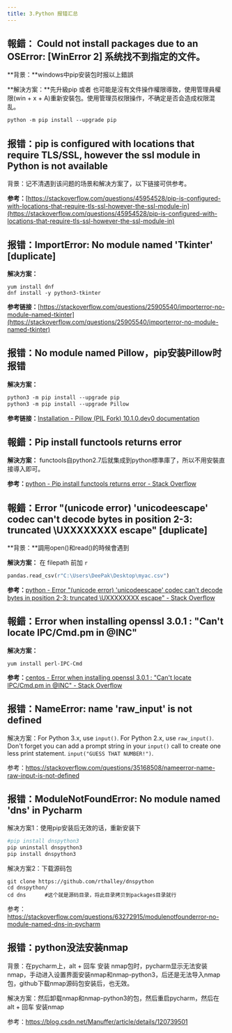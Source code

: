 ```yaml
---
title: 3.Python 报错汇总
---
```

## **報錯：** Could not install packages due to an OSError: [WinError 2] 系统找不到指定的文件。

**背景：**windows中pip安装包时报以上錯誤

**解決方案：**先升級pip 或者 也可能是沒有文件操作權限導致，使用管理員權限(win + x + A)重新安裝包。使用管理员权限操作，不确定是否会造成权限混乱。

```css
python -m pip install --upgrade pip
```

## 报错：pip is configured with locations that require TLS/SSL, however the ssl module in Python is not available

背景：记不清遇到该问题的场景和解决方案了，以下链接可供参考。

**参考：**[https://stackoverflow.com/questions/45954528/pip-is-configured-with-locations-that-require-tls-ssl-however-the-ssl-module-in](https://stackoverflow.com/questions/45954528/pip-is-configured-with-locations-that-require-tls-ssl-however-the-ssl-module-in)

## 报错：ImportError: No module named 'Tkinter' [duplicate]

**解决方案：**

```undefined
yum install dnf
dnf install -y python3-tkinter
```

**参考链接：**[https://stackoverflow.com/questions/25905540/importerror-no-module-named-tkinter](https://stackoverflow.com/questions/25905540/importerror-no-module-named-tkinter)

## 报错：No module named Pillow，pip安装Pillow时报错

**解决方案：**

```css
python3 -m pip install --upgrade pip
python3 -m pip install --upgrade Pillow
```

**参考链接：**[Installation - Pillow (PIL Fork) ](https://pillow.readthedocs.io/en/latest/installation.html)[10.1.0.dev](http://10.1.0.dev/)[0 documentation](https://pillow.readthedocs.io/en/latest/installation.html)

## 報錯：Pip install functools returns error

**解決方案：** functools自python2.7后就集成到python標準庫了，所以不用安裝直接導入即可。

**参考：**[python - Pip install functools returns error - Stack Overflow](https://stackoverflow.com/questions/45434650/pip-install-functools-returns-error)

## 報錯：Error "(unicode error) 'unicodeescape' codec can't decode bytes in position 2-3: truncated \UXXXXXXXX escape" [duplicate]

**背景：**調用open()和read()的時候會遇到

**解決方案：** 在 filepath 前加 `r`

```python
pandas.read_csv(r"C:\Users\DeePak\Desktop\myac.csv")
```

**参考：**[python - Error &#34;(unicode error) &#39;unicodeescape&#39; codec can&#39;t decode bytes in position 2-3: truncated \UXXXXXXXX escape&#34; - Stack Overflow](https://stackoverflow.com/questions/37400974/error-unicode-error-unicodeescape-codec-cant-decode-bytes-in-position-2-3)

## 報錯：Error when installing openssl 3.0.1 : "Can't locate IPC/Cmd.pm in @INC"

**解决方案：**

```undefined
yum install perl-IPC-Cmd
```

**参考：**[centos - Error when installing openssl 3.0.1 : &#34;Can&#39;t locate IPC/](https://stackoverflow.com/questions/70464585/error-when-installing-openssl-3-0-1-cant-locate-ipc-cmd-pm-in-inc)[Cmd.pm](http://cmd.pm/)[ in @INC&#34; - Stack Overflow](https://stackoverflow.com/questions/70464585/error-when-installing-openssl-3-0-1-cant-locate-ipc-cmd-pm-in-inc)

## 报错：NameError: name &#39;raw_input&#39; is not defined

解决方案：For Python 3.x, use `input()`. For Python 2.x, use `raw_input()`. Don't forget you can add a prompt string in your `input()` call to create one less print statement. `input("GUESS THAT NUMBER!")`.

参考：https://stackoverflow.com/questions/35168508/nameerror-name-raw-input-is-not-defined

## 报错：ModuleNotFoundError: No module named &#39;dns&#39; in Pycharm

解决方案1：使用pip安装后无效的话，重新安装下

```python
#pip install dnspython3
pip uninstall dnspython3
pip install dnspython3
```

解决方案2：下载源码包

```
git clone https://github.com/rthalley/dnspython
cd dnspython/
cd dns		#这个就是源码目录，将此目录拷贝到packages目录就行
```

参考：https://stackoverflow.com/questions/63272915/modulenotfounderror-no-module-named-dns-in-pycharm

## 报错：python没法安装nmap

背景：在pycharm上，alt + 回车 安装 nmap包时，pycharm显示无法安装nmap，手动进入设置界面安装nmap和nmap-python3，后还是无法导入nmap包，github下载nmap源码包安装后，也无效。

解决方案：然后卸载nmap和nmap-python3的包，然后重启pycharm，然后在 alt + 回车 安装nmap

参考：https://blog.csdn.net/Manuffer/article/details/120739501
